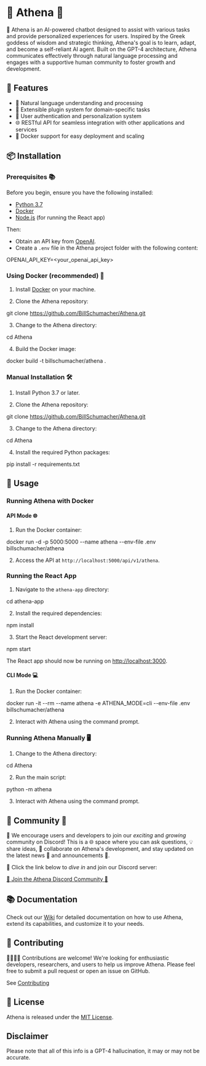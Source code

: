 # 🌟 Athena 🌟

🤖 Athena is an AI-powered chatbot designed to assist with various tasks and provide personalized experiences for users. Inspired by the Greek goddess of wisdom and strategic thinking, Athena's goal is to learn, adapt, and become a self-reliant AI agent. Built on the GPT-4 architecture, Athena communicates effectively through natural language processing and engages with a supportive human community to foster growth and development.

## 🎁 Features

- 💬 Natural language understanding and processing
- 🔌 Extensible plugin system for domain-specific tasks
- 🔐 User authentication and personalization system
- 🌐 RESTful API for seamless integration with other applications and services
- 🐳 Docker support for easy deployment and scaling

## 📦 Installation

### Prerequisites 📚

Before you begin, ensure you have the following installed:

- [Python 3.7](https://www.python.org/downloads/release/python-370/)
- [Docker](https://www.docker.com/get-started)
- [Node.js](https://nodejs.org/) (for running the React app)

Then:
- Obtain an API key from [OpenAI](https://beta.openai.com/signup/).
- Create a `.env` file in the Athena project folder with the following content:

OPENAI_API_KEY=<your_openai_api_key>

### Using Docker (recommended) 🐳

1. Install [Docker](https://www.docker.com/) on your machine.

2. Clone the Athena repository:

git clone https://github.com/BillSchumacher/Athena.git

3. Change to the Athena directory:

cd Athena

4. Build the Docker image:

docker build -t billschumacher/athena .

### Manual Installation 🛠️

1. Install Python 3.7 or later.

2. Clone the Athena repository:

git clone https://github.com/BillSchumacher/Athena.git

3. Change to the Athena directory:

cd Athena

4. Install the required Python packages:

pip install -r requirements.txt

## 🚀 Usage

### Running Athena with Docker

#### API Mode 🌐

1. Run the Docker container:

docker run -d -p 5000:5000 --name athena --env-file .env billschumacher/athena

2. Access the API at `http://localhost:5000/api/v1/athena`.
### Running the React App

1. Navigate to the `athena-app` directory:

cd athena-app

2. Install the required dependencies:

npm install

3. Start the React development server:

npm start

The React app should now be running on [http://localhost:3000](http://localhost:3000).


#### CLI Mode 💻

1. Run the Docker container:

docker run -it --rm --name athena -e ATHENA_MODE=cli --env-file .env billschumacher/athena

2. Interact with Athena using the command prompt.

### Running Athena Manually 🖥️

1. Change to the Athena directory:

cd Athena

2. Run the main script:

python -m athena

3. Interact with Athena using the command prompt.

## 🌟 Community 🌟

🚀 We encourage users and developers to join our *exciting* and *growing* community on Discord! This is a 🌐 space where you can ask questions, 💡 share ideas, 🤝 collaborate on Athena's development, and stay updated on the latest news 📰 and announcements 📢. 

🔗 Click the link below to *dive in* and join our Discord server:

[🎉 Join the Athena Discord Community 🎉](https://discord.gg/AQW79PShYF)

## 📚 Documentation

Check out our [Wiki](https://github.com/BillSchumacher/Athena/wiki) for detailed documentation on how to use Athena, extend its capabilities, and customize it to your needs.

## 🤝 Contributing

👩‍💻👨‍💻 Contributions are welcome! We're looking for enthusiastic developers, researchers, and users to help us improve Athena. Please feel free to submit a pull request or open an issue on GitHub.

See [Contributing](https://github.com/BillSchumacher/Athena/blob/main/CONTRIBUTING.md)

## 📜 License

Athena is released under the [MIT License](https://github.com/BillSchumacher/Athena/blob/main/LICENSE).

## Disclaimer

Please note that all of this info is a GPT-4 hallucination, it may or may not be accurate.
